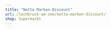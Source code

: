 ```yaml
---
title: "Netto Marken-Discount"
url: /lechbruck-am-see/netto-marken-discount/
shop: Supermarkt
---
```


